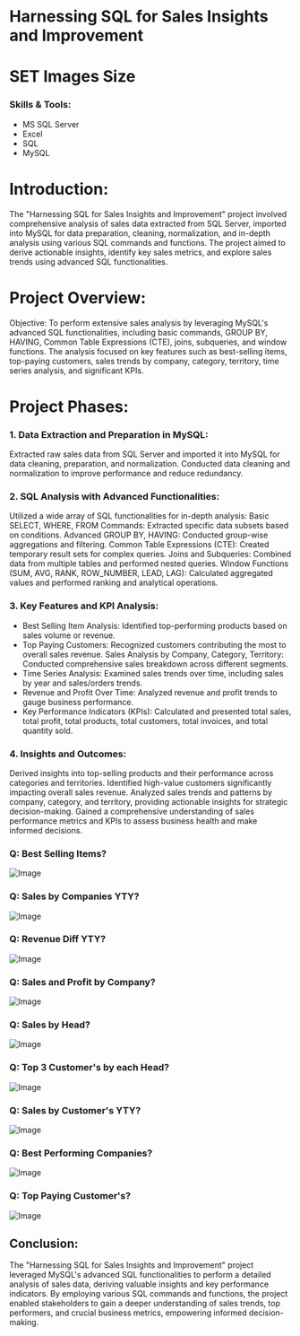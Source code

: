 # Harnessing SQL for Sales Insights and Improvement

# SET Images Size

### Skills & Tools:
* MS SQL Server
* Excel
* SQL
* MySQL

# Introduction:
The "Harnessing SQL for Sales Insights and Improvement" project involved comprehensive analysis of sales data
extracted from SQL Server, imported into MySQL for data preparation, cleaning, normalization,
and in-depth analysis using various SQL commands and functions. The project aimed to derive actionable insights,
identify key sales metrics, and explore sales trends using advanced SQL functionalities.

# Project Overview:
Objective: To perform extensive sales analysis by leveraging MySQL's advanced SQL functionalities, including basic commands, GROUP BY, HAVING, Common Table Expressions (CTE), joins, subqueries, and window functions. The analysis focused on key features such as best-selling items, top-paying customers, sales trends by company, category, territory, time series analysis, and significant KPIs.


# Project Phases:

### 1. Data Extraction and Preparation in MySQL:
Extracted raw sales data from SQL Server and imported it into MySQL for data cleaning, preparation, and normalization. Conducted data cleaning and normalization to improve performance and reduce redundancy.

### 2. SQL Analysis with Advanced Functionalities:
Utilized a wide array of SQL functionalities for in-depth analysis: Basic SELECT, WHERE, FROM Commands: Extracted specific data subsets based on conditions. Advanced GROUP BY, HAVING: Conducted group-wise aggregations and filtering. Common Table Expressions (CTE): Created temporary result sets for complex queries. Joins and Subqueries: Combined data from multiple tables and performed nested queries. Window Functions (SUM, AVG, RANK, ROW_NUMBER, LEAD, LAG): Calculated aggregated values and performed ranking and analytical operations.

### 3. Key Features and KPI Analysis:
* Best Selling Item Analysis: Identified top-performing products based on sales volume or revenue.
* Top Paying Customers: Recognized customers contributing the most to overall sales revenue.
Sales Analysis by Company, Category, Territory: Conducted comprehensive sales breakdown across different segments.
* Time Series Analysis: Examined sales trends over time, including sales by year and sales/orders trends.
* Revenue and Profit Over Time: Analyzed revenue and profit trends to gauge business performance.
* Key Performance Indicators (KPIs): Calculated and presented total sales, total profit, total products, total customers, total invoices, and total quantity sold.

### 4. Insights and Outcomes:
Derived insights into top-selling products and their performance across categories and territories. Identified high-value customers significantly impacting overall sales revenue. Analyzed sales trends and patterns by company, category, and territory, providing actionable insights for strategic decision-making. Gained a comprehensive understanding of sales performance metrics and KPIs to assess business health and make informed decisions.


### Q: Best Selling Items?
<img src="https://github.com/Shahid-Malik4/harnessing-sql-for-sales-insights-and-improvement/blob/main/best-selling-items.PNG" alt="Image">

### Q: Sales by Companies YTY?
<img src="https://github.com/Shahid-Malik4/harnessing-sql-for-sales-insights-and-improvement/blob/main/companies-sales-over-the-years.png" alt="Image">

### Q: Revenue Diff YTY?
<img src="https://github.com/Shahid-Malik4/harnessing-sql-for-sales-insights-and-improvement/blob/main/revenue-diff-yty.png" alt="Image">

### Q: Sales and Profit by Company?
<img src="https://github.com/Shahid-Malik4/harnessing-sql-for-sales-insights-and-improvement/blob/main/sales-and-profit-by-company.png" alt="Image">

### Q: Sales by Head?
<img src="https://github.com/Shahid-Malik4/harnessing-sql-for-sales-insights-and-improvement/blob/main/sales-by-head.png" alt="Image">

### Q: Top 3 Customer's by each Head?
<img src="https://github.com/Shahid-Malik4/harnessing-sql-for-sales-insights-and-improvement/blob/main/top-3-customers-by-each-head.png" alt="Image">

### Q: Sales by Customer's YTY?
<img src="https://github.com/Shahid-Malik4/harnessing-sql-for-sales-insights-and-improvement/blob/main/yty-sales-by-customers.png" alt="Image">

### Q: Best Performing Companies?
<img src="https://github.com/Shahid-Malik4/harnessing-sql-for-sales-insights-and-improvement/blob/main/top-companies.png" alt="Image">

### Q: Top Paying Customer's?
<img src="https://github.com/Shahid-Malik4/harnessing-sql-for-sales-insights-and-improvement/blob/main/top-customers.png" alt="Image">


## Conclusion:
The "Harnessing SQL for Sales Insights and Improvement" project leveraged MySQL's advanced SQL functionalities to perform a detailed analysis of sales data, deriving valuable insights and key performance indicators. By employing various SQL commands and functions, the project enabled stakeholders to gain a deeper understanding of sales trends, top performers, and crucial business metrics, empowering informed decision-making.
